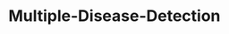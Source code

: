 # Multiple-Disease-Detection


<!-- started from 17 November, 2023 -->

<!--
step 1 create PPT 

WEB APP DEMO <a href="https://gmayuri1904-multiple-disease-detection-app-e09xhm.streamlit.app/#welcome-to-automatic-disease-detection-using-machine-learning">Here is the link to view this app</a>

-->

<!-- Step 2 : We have to create Hard Binding Booklet of this Major Project -->
